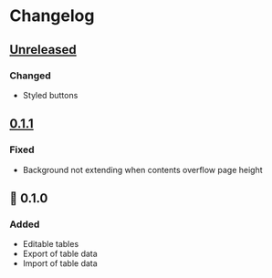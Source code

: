 # Changelog

## [Unreleased]

### Changed

- Styled buttons

## [0.1.1]

### Fixed

- Background not extending when contents overflow page height

## :tada: 0.1.0

### Added

- Editable tables
- Export of table data
- Import of table data

[Unreleased]: https://github.com/spenserblack/favlist.vue/compare/v0.1.1...HEAD
[0.1.1]: https://github.com/spenserblack/favlist.vue/compare/v0.1.0...v0.1.1
